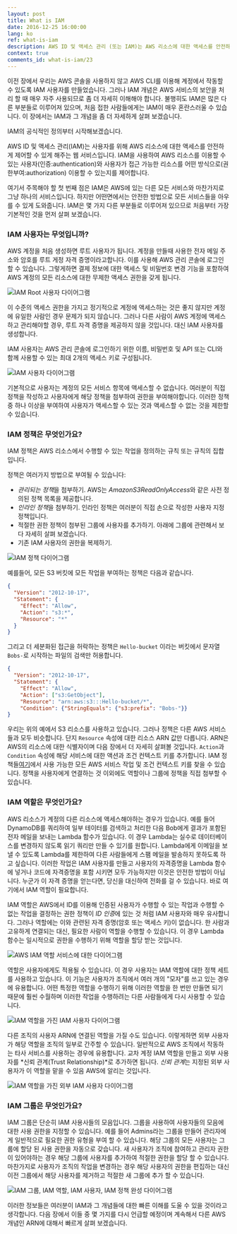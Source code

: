 ```yaml
---
layout: post
title: What is IAM
date: 2016-12-25 16:00:00
lang: ko
ref: what-is-iam
description: AWS ID 및 액세스 관리 (또는 IAM)는 AWS 리소스에 대한 액세스를 안전하게 제어하는 데 도움이되는 서비스입니다. IAM 사용자를 생성하고 IAM 사용자를 적용 할 수 있습니다. IAM 정책은 리소스에 대해 수행 할 수있는 작업을 정의하는 규칙 또는 규칙 집합입니다. IAM 역할은 권한이있는 ID이지만 사용자와 달리 자격 증명이 연결되지 않은 IAM 사용자와 매우 유사합니다. 대신 일시적으로 해당 사용 권한이 필요한 사용자 나 리소스가 IAM 역할을 수행 할 수 있습니다.
context: true
comments_id: what-is-iam/23
---
```


이전 장에서 우리는 AWS 콘솔을 사용하지 않고 AWS CLI를 이용해 계정에서 작동할 수 있도록 IAM 사용자를 만들었습니다. 그러나 IAM 개념은 AWS 서비스의 보안을 처리 할 때 매우 자주 사용되므로 좀 더 자세히 이해해야 합니다. 불행히도 IAM은 많은 다른 부분들로 이루어져 있으며, 처음 접한 사람들에게는 IAM이 매우 혼란스러울 수 있습니다. 이 장에서는 IAM과 그 개념을 좀 더 자세하게 살펴 보겠습니다.

IAM의 공식적인 정의부터 시작해보겠습니다.

AWS ID 및 액세스 관리(IAM)는 사용자를 위해 AWS 리소스에 대한 액세스를 안전하게 제어할 수 있게 해주는 웹 서비스입니다. IAM을 사용하여 AWS 리소스를 이용할 수 있는 사용자(인증:authentication)와 사용자가 접근 가능한 리소스를 어떤 방식으로(권한부여:authorization) 이용할 수 있는지를 제어합니다.

여기서 주목해야 할 첫 번째 점은 IAM은 AWS에 있는 다른 모든 서비스와 마찬가지로 그냥 하나의 서비스입니다. 하지만 어떤면에서는 안전한 방법으로 모든 서비스들을 아우를 수 있게 도와줍니다. IAM은 몇 가지 다른 부분들로 이루어져 있으므로 처음부터 가장 기본적인 것을 먼저 살펴 보겠습니다.

### IAM 사용자는 무엇입니까?

AWS 계정을 처음 생성하면 루트 사용자가 됩니다. 계정을 만들때 사용한 전자 메일 주소와 암호를 루트 게정 자격 증명이라고합니다. 이를 사용해 AWS 관리 콘솔에 로그인할 수 있습니다. 그렇게하면 결제 정보에 대한 액세스 및 비밀번호 변경 기능을 포함하여 AWS 계정의 모든 리소스에 대한 무제한 액세스 권한을 갖게 됩니다.

![IAM Root 사용자 다이어그램](/assets/iam/iam-root-user.png)

이 수준의 액세스 권한을 가지고 정기적으로 계정에 액세스하는 것은 좋지 않지만 계정에 유일한 사람인 경우 문제가 되지 않습니다. 그러나 다른 사람이 AWS 계정에 액세스하고 관리해야할 경우, 루트 자격 증명을 제공하지 않을 것입니다. 대신 IAM 사용자를 생성합니다.

IAM 사용자는 AWS 관리 콘솔에 로그인하기 위한 이름, 비밀번호 및 API 또는 CLI와 함께 사용할 수 있는 최대 2개의 액세스 키로 구성됩니다.

![IAM 사용자 다이어그램](/assets/iam/iam-user.png)

기본적으로 사용자는 계정의 모든 서비스 항목에 액세스할 수 없습니다. 여러분이 직접 정책을 작성하고 사용자에게 해당 정책을 첨부하여 권한을 부여해야합니다. 이러한 정책 중 하나 이상을 부여하여 사용자가 액세스할 수 있는 것과 액세스할 수 없는 것을 제한할 수 있습니다.

### IAM 정책은 무엇인가요?

IAM 정책은 AWS 리소스에서 수행할 수 있는 작업을 정의하는 규칙 또는 규칙의 집합입니다.

정책은 여러가지 방법으로 부여될 수 있습니다:

- *관리되는 정책*을 첨부하기. AWS는 *AmazonS3ReadOnlyAccess*와 같은 사전 정의된 정책 목록을 제공합니다.
- *인라인 정책*을 첨부하기. 인라인 정책은 여러분이 직접 손으로 작성한 사용자 지정 정책입니다.
- 적절한 권한 정책이 첨부된 그룹에 사용자를 추가하기. 아래에 그룹에 관련해서 보다 자세히 살펴 보겠습니다.
- 기존 IAM 사용자의 권한을 복제하기.

![IAM 정책 다이어그램](/assets/iam/iam-policy.png)

예를들어, 모든 S3 버킷에 모든 작업을 부여하는 정책은 다음과 같습니다.

``` json
{
  "Version": "2012-10-17",
  "Statement": {
    "Effect": "Allow",
    "Action": "s3:*",
    "Resource": "*"
  }
}
```

그리고 더 세분화된 접근을 허락하는 정책은 `Hello-bucket` 이라는 버킷에서 문자열 `Bobs-`로 시작하는 파일의 검색만 허용합니다.

``` json
{
  "Version": "2012-10-17",
  "Statement": {
    "Effect": "Allow",
    "Action": ["s3:GetObject"],
    "Resource": "arn:aws:s3:::Hello-bucket/*",
    "Condition": {"StringEquals": {"s3:prefix": "Bobs-"}}
}
```

우리는 위의 예에서 S3 리소스를 사용하고 있습니다. 그러나 정책은 다른 AWS 서비스들과 모두 비슷합니다. 단지 `Resource` 속성에 대한 리소스 ARN 값만 다릅니다. ARN은 AWS의 리소스에 대한 식별자이며 다음 장에서 더 자세히 살펴볼 것입니다. `Action`과 `Condition` 속성에 해당 서비스에 대한 액션과 조건 컨텍스트 키를 추가합니다. IAM 정책들[여기](https://docs.aws.amazon.com/IAM/latest/UserGuide/reference_policies_actionsconditions.html)에서 사용 가능한 모든 AWS 서비스 작업 및 조건 컨텍스트 키를 찾을 수 있습니다. 정책을 사용자에게 연결하는 것 이외에도 역할이나 그룹에 정책을 직접 첨부할 수 있습니다.

### IAM 역할은 무엇인가요? 

AWS 리소스가 계정의 다른 리소스에 액세스해야하는 경우가 있습니다. 예를 들어 DynamoDB를 쿼리하여 일부 테이터를 검색하고 처리한 다음 Bob에게 결과가 포함된 전자 메일을 보내는 Lambda 함수가 있습니다. 이 경우 Lambda는 실수로 데이터베이스를 변경하지 않도록 읽기 쿼리만 만들 수 있기를 원합니다. Lambda에게 이메일을 보낼 수 있도록 Lambda를 제한하여 다른 사람들에게 스팸 메일을 발송하지 못하도록 하고 싶습니다. 이러한 작업은 IAM 사용자를 만들고 사용자의 자격증명을 Lambda 함수에 넣거나 코드에 자격증명을 포함 시키면 모두 가능하지만 이것은 안전한 방법이 아닙니다. 누군가 이 자격 증명을 얻는다면, 당신을 대신하여 전화를 걸 수 있습니다. 바로 여기에서 IAM 역할이 필요합니다.

IAM 역할은 AWS에서 ID를 이용해 인증된 사용자가 수행할 수 있는 작업과 수행할 수 없는 작업을 결정하는 권한 정책이 *ID 인증*에 있는 것 처럼 IAM 사용자와 매우 유사합니다. 그러나 역할에는 이와 관련된 자격 증명(암호 또는 액세스 키)이 없습니다. 한 사람과 고유하게 연결되는 대신, 필요한 사람이 역할을 수행할 수 있습니다. 이 경우 Lambda 함수는 일시적으로 권한을 수행하기 위해 역할을 할당 받는 것입니다.

![AWS IAM 역할 서비스에 대한 다이어그램](/assets/iam/service-as-iam-role.png)

역할은 사용자에게도 적용될 수 있습니다. 이 경우 사용자는 IAM 역할에 대한 정책 세트를 사용하고 있습니다. 이 기능은 사용자가 조직에서 여러 개의 "모자"를 쓰고 있는 경우에 유용합니다. 어떤 특정한 역할을 수행하기 위해 이러한 역할을 한 번만 만들면 되기 때문에 훨씬 수월하며 이러한 작업을 수행하려는 다른 사람들에게 다시 사용할 수 있습니다.

![IAM 역할을 가진 IAM 사용자 다이어그램](/assets/iam/iam-user-as-iam-role.png)

다른 조직의 사용자 ARN에 연결된 역할을 가질 수도 있습니다. 이렇게하면 외부 사용자가 해당 역할을 조직의 일부로 간주할 수 있습니다. 일반적으로 AWS 조직에서 작동하는 타사 서비스를 사용하는 경우에 유용합니다. 교차 계정 IAM 역할을 만들고 외부 사용자를 *신뢰 관계(Trust Relationship)*로 추가하면 됩니다. *신뢰 관계*는 지정된 외부 사용자가 이 역할을 맡을 수 있음 AWS에 알리는 것입니다.

![IAM 역할을 가진 외부 IAM 사용자 다이어그램](/assets/iam/external-user-with-iam-role.png)

### IAM 그룹은 무엇인가요? 
	
IAM 그룹은 단순히 IAM 사용사들의 모음입니다. 그룹을 사용하여 사용자들의 모음에 대한 사용 권한을 지정할 수 있습니다. 예를 들어 Admins라는 그룹을 만들어 관리자에게 일반적으로 필요한 권한 유형을 부여 할 수 있습니다. 해당 그룹의 모든 사용자는 그룹에 할당 된 사용 권한을 자동으로 갖습니다. 새 사용자가 조직에 참여하고 관리자 권한이 있어야하는 경우 해당 그룹에 사용자를 추가하여 적절한 권한을 할당 할 수 있습니다. 마찬가지로 사용자가 조직의 작업을 변경하는 경우 해당 사용자의 권한을 편집하는 대신 이전 그룹에서 해당 사용자를 제거하고 적절한 새 그룹에 추가 할 수 있습니다. 

![IAM 그룹, IAM 역할, IAM 사용자, IAM 정책 완성 다이어그램](/assets/iam/complete-iam-concepts.png)
	
이러한 정보들은 여러분이 IAM과 그 개념들에 대한 빠른 이해를 도울 수 있을 것이라고 생각합니다. 다음 장에서 이들 중 몇 가지를 다시 언급할 예정이며 계속해서 다른 AWS 개념인 ARN에 대해서 빠르게 살펴 보겠습니다.

